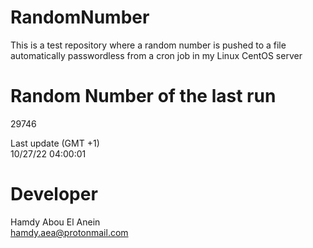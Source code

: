# RandomNumber    
This is a test repository where a random number is pushed to a file automatically passwordless from a cron job in my Linux CentOS server    
# Random Number of the last run   
29746
      
Last update (GMT +1)    
10/27/22 04:00:01
# Developer    
Hamdy Abou El Anein   
hamdy.aea@protonmail.com
